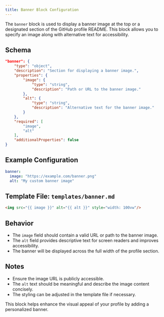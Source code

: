 ```yaml
---
title: Banner Block Configuration
---
```


The `banner` block is used to display a banner image at the top or a designated section of the GitHub profile README. This block allows you to specify an image along with alternative text for accessibility.

## Schema

```json
"banner": {
    "type": "object",
    "description": "Section for displaying a banner image.",
    "properties": {
        "image": {
            "type": "string",
            "description": "Path or URL to the banner image."
        },
        "alt": {
            "type": "string",
            "description": "Alternative text for the banner image."
        }
    },
    "required": [
        "image",
        "alt"
    ],
    "additionalProperties": false
}
```

## Example Configuration

```yaml
banner:
  image: "https://example.com/banner.png"
  alt: "My custom banner image"
```

## Template File: `templates/banner.md`

```html
<img src="{{ image }}" alt="{{ alt }}" style="width: 100vw"/>
```

## Behavior

- The `image` field should contain a valid URL or path to the banner image.
- The `alt` field provides descriptive text for screen readers and improves accessibility.
- The banner will be displayed across the full width of the profile section.

## Notes

- Ensure the image URL is publicly accessible.
- The `alt` text should be meaningful and describe the image content concisely.
- The styling can be adjusted in the template file if necessary.

This block helps enhance the visual appeal of your profile by adding a personalized banner.
